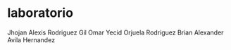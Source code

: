 # laboratorio
Jhojan Alexis Rodriguez Gil
Omar Yecid Orjuela Rodriguez
Brian Alexander Avila Hernandez
